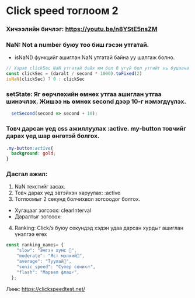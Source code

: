 # Click speed тоглоом 2

### Хичээлийн бичлэг: <https://youtu.be/n8YStE5nsZM>
 
### NaN: Not a number буюу тоо биш гэсэн утгатай.
- isNaN() функцийг ашиглан NaN утгатай байна уу шалгаж болно.
```jsx
// Хэрэв clickSec NaN утгатай байх юм бол 0 үгүй бол утгийг нь буцаана
const clickSec = (daralt / second * 1000).toFixed(2)
isNaN(clickSec) ? 0 : clickSec
```
### setState: Яг өөрчлөхийн өмнөх утгаа ашиглан утгаа шинэчлэх. Жишээ нь өмнөх second дээр 10-г нэмэгдүүлэх. 
```jsx 
  setSecond(second => second + 10);
```

### Товч дарсан үед css ажиллуулах :active. my-button товчийг дарах үед шар өнгөтэй болгох.

```css
.my-button:active{
  background: gold;
}
```

### Дасгал ажил:

1. NaN текстийг засах.
2. Товч дарах үед эвтэйхэн харуулах: :active
3. Тоглоомыг 2 секунд болчихвол зогсоодог болгох.
  - Хугацааг зогсоох: clearInterval
  - Даралтыг зогсоох: 
4. Ranking: Click/s буюу секундэд хэдэн удаа дарсан хурдыг ашиглан үнэлгээ өгөх

```jsx 
const ranking_names= {
    "slow": "Эмгэн хумс 🐌",
    "moderate": "Яст мэлхий🐢",
    "average": "Туулай🐰",
    "sonic_speed": "Супер соник🔥",
    "flash": "Марвел флаш⚡",
  };

```
 
 


Линк: <https://clickspeedtest.net/>
